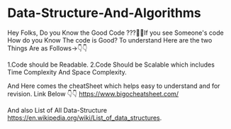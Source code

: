 # Data-Structure-And-Algorithms

Hey Folks, Do you Know the Good Code ???🤔🤔If you see Someone's code How do you Know The code is Good? To understand Here are the two Things Are as Follows->👇👇

1.Code should be Readable. 
2.Code Should be Scalable which includes Time Complexity And Space Complexity.

And Here comes the cheatSheet which helps easy to understand and for revision.
Link Below 👇👇
https://www.bigocheatsheet.com/

And also
List of All Data-Structure
https://en.wikipedia.org/wiki/List_of_data_structures.
